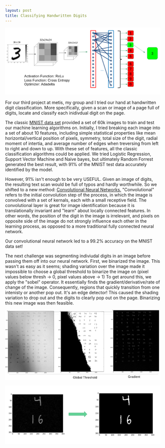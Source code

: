 ```yaml
---
layout: post
title: Classifying Handwritten Digits
---
```

![](https://raw.githubusercontent.com/dwieker/dwieker.github.io/master/images/Screenshot%20from%202016-05-22%2009%3A21%3A30.png)

For our third project at metis, my group and I tried our hand at handwritten digit classification. More specifically, given a scan or image of a page full of digits, locate and classify each inidivdual digit on the page. 

The classic [MNIST data set](http://yann.lecun.com/exdb/mnist/) provided a set of 60k images to train and test our machine learning algorithms on. Initially, I tried breaking each image into a set of about 10 features, including simple statistical properties like mean horizontal/vertical position of pixels, symmetry, total size of the digit, radial moment of intertia, and average number of edges when treversing from left to right and down to up. With these set of features, all the classic classification algorithms could be applied. We tried Logistic Regression, Support Vector Machine and Naive bayes, but ultimately Random Forrest generated the best result, with 91% of the MNIST test data accurately identified by the model.  

However, 91% isn't enough to be very USEFUL. Given an image of digits, the resulting text scan would be full of typos and hardly worthwhile. So we shifted to a new method: [Convolutional Neural Networks.](https://en.wikipedia.org/wiki/Convolutional_neural_network) "Convolutional" refers to the initial convolution step of the process, in which the image is convolved with a set of kernals, each with a small receptive field. The convolutional layer is great for image identification because it is translationally invariant and "learn" about locally connected features. In other words, the position of the digit in the image is irrelevant, and pixels on opposite side of the image do not strongly influence each other in the learning process, as opposed to a more traditional fully connected neural network. 

Our convolutional neural network led to a 99.2% accuracy on the MNIST data set!

The next challenge was segmenting indiviudal digits in an image before passing them off into our neural network. First, we binarized the image. This wasn't as easy as it seems; shading variation over the image made it impossible to choose a global threshold to binarize the image on (pixel values below thresh -> 0, pixel values above -> 1) To get around this, we apply the "sobel" operator. It essentially finds the gradient/derivative/rate of change of the image. Consequently, regions that quickly transition from one intenisty or another pop out. It's an edge detector! This caused the shading variation to drop out and the digits to clearly pop out on the page. Binarizing this new image was then feasible.


![](https://raw.githubusercontent.com/dwieker/dwieker.github.io/master/images/Screenshot%20from%202016-05-22%2009%3A20%3A01.png)



![](https://raw.githubusercontent.com/dwieker/dwieker.github.io/master/images/Screenshot%20from%202016-05-22%2009%3A21%3A04.png)



